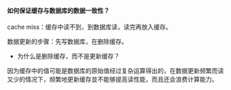 #### 如何保证缓存与数据库的数据一致性？

cache miss：缓存中读不到，到数据库读，读完再放入缓存。

数据更新的步骤：先写数据库，在删除缓存。

- 为什么是删除缓存，而不是更新缓存？

因为缓存中的值可能是数据库的原始值经过复杂运算得出的，在数据更新频繁而读又少的情况下，频繁地更新缓存並不能够提高读性能，而且还会浪费计算能力。

